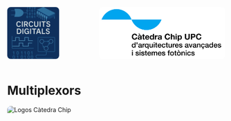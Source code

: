 <!-- Posar aquesta imatge al començament de cada lliçó -->
<img src='../logos/illustracio1.png' alt="Circuits digitals" style=" float: left; border-radius: 8px; height: 120px; text-align: right;"/>
<img src='../logos/LogoCatedraCHIPBlanc.jpg' alt="Logo Càtedra Chip" style="float: right; border-radius: 8px; height: 120px; text-align: right;"/>
<div style="clear: both;"></div>
<br>

# Multiplexors

<!-- ************* EN CONSTRUCCIÓ *****************-->
<img src='../logos/enconstrucció.png' alt="Logos Càtedra Chip" style="display:block; height:200px; margin:0 auto; border-radius: 8px;"/>


<Autors autors="jpetit xcasas fmadrid"/>